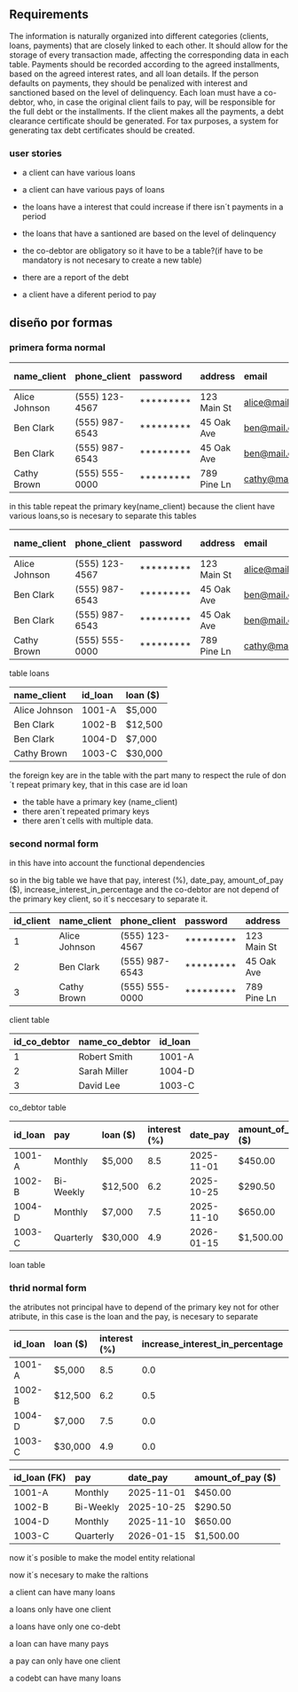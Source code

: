 
## Requirements

The information is naturally organized into different categories (clients, loans, payments) that are closely linked to each other. It should allow for the storage of every transaction made, affecting the corresponding data in each table.
Payments should be recorded according to the agreed installments, based on the agreed interest rates, and all loan details. If the person defaults on payments, they should be penalized with interest and sanctioned based on the level of delinquency.
Each loan must have a co-debtor, who, in case the original client fails to pay, will be responsible for the full debt or the installments. If the client makes all the payments, a debt clearance certificate should be generated. For tax purposes,
a system for generating tax debt certificates should be created.

### user stories
- a client can have various loans

- a client can have various pays of loans

- the loans have a interest that could increase if there isn´t payments in a period

- the loans that have a santioned are based on the level of delinquency

- the co-debtor are obligatory so it have to be a table?(if have to be mandatory is not necesary to create a new table)

- there are a report of the debt

- a client have a diferent period to pay

## diseño por formas

### primera forma normal


| name_client | phone_client | password | address | email | id_loan | co-debtor | pay | loan ($) | interest (%) | date_pay | amount_of_pay ($) | increase_interest_in_percentage |
|:----------|:----------|:----------|:----------|:----------|:----------|:----------|:----------|:----------|:----------|:----------|:----------|:----------|
| Alice Johnson | (555) 123-4567 | ********* | 123 Main St | alice@mail.com | 1001-A | Robert Smith | Monthly | $5,000 | 8.5 | 2025-11-01 | $450.00 | 0.0 |
| Ben Clark | (555) 987-6543 | ********* | 45 Oak Ave | ben@mail.com | 1002-B | N/A | Bi-Weekly | $12,500 | 6.2 | 2025-10-25 | $290.50 | 0.5 |
| Ben Clark | (555) 987-6543 | ********* | 45 Oak Ave | ben@mail.com | 1004-D | **Sarah Miller** | Monthly | $7,000 | 7.5 | 2025-11-10 | $650.00 | 0.0 |
| Cathy Brown | (555) 555-0000 | ********* | 789 Pine Ln | cathy@mail.com | 1003-C | David Lee | Quarterly | $30,000 | 4.9 | 2026-01-15 | $1,500.00 | 0.0 |

in this table repeat the primary key(name_client) because the client have various loans,so is necesary to separate 
this tables

| name_client | phone_client | password | address | email | co-debtor | pay | interest (%) | date_pay | amount_of_pay ($) | increase_interest_in_percentage |
|:----------|:----------|:----------|:----------|:----------|:----------|:----------|:----------|:----------|:----------|:----------|
| Alice Johnson | (555) 123-4567 | ********* | 123 Main St | alice@mail.com | Robert Smith | Monthly | 8.5 | 2025-11-01 | $450.00 | 0.0 |
| Ben Clark | (555) 987-6543 | ********* | 45 Oak Ave | ben@mail.com | N/A | Bi-Weekly | 6.2 | 2025-10-25 | $290.50 | 0.5 |
| Ben Clark | (555) 987-6543 | ********* | 45 Oak Ave | ben@mail.com | Sarah Miller | Monthly | 7.5 | 2025-11-10 | $650.00 | 0.0 |
| Cathy Brown | (555) 555-0000 | ********* | 789 Pine Ln | cathy@mail.com | David Lee | Quarterly | 4.9 | 2026-01-15 | $1,500.00 | 0.0 |

table loans

| name_client | id_loan | loan ($) |
|:----------|:----------|:----------|
| Alice Johnson | 1001-A | $5,000 |
| Ben Clark | 1002-B | $12,500 |
| Ben Clark | 1004-D | $7,000 |
| Cathy Brown | 1003-C | $30,000 |

the foreign key are in the table with the part many to respect the rule of don´t repeat primary key, that in this case are id loan

- the table have a primary key (name_client)
- there aren´t repeated primary keys
- there aren´t cells with multiple data.


### second normal form

in this have into account the functional dependencies

so in the big table we have that pay, interest (%), date_pay, amount_of_pay ($), increase_interest_in_percentage and the co-debtor are not depend of the primary key client, so it´s neccesary to separate it.

| id_client | name_client | phone_client | password | address | email |
|:----------|:----------|:----------|:----------|:----------|:----------|
| 1 | Alice Johnson | (555) 123-4567 | ********* | 123 Main St | alice@mail.com |
| 2 | Ben Clark | (555) 987-6543 | ********* | 45 Oak Ave | ben@mail.com |
| 3 | Cathy Brown | (555) 555-0000 | ********* | 789 Pine Ln | cathy@mail.com |


client table


| id_co_debtor | name_co_debtor | id_loan |
|:----------|:----------|:----------|
| 1 | Robert Smith | 1001-A |
| 2 | Sarah Miller | 1004-D |
| 3 | David Lee | 1003-C |

co_debtor table


| id_loan | pay | loan ($) | interest (%) | date_pay | amount_of_pay ($) | increase_interest_in_percentage | id_client |
|:----------|:----------|:----------|:----------|:----------|:----------|:----------|:----------|
| 1001-A | Monthly | $5,000 | 8.5 | 2025-11-01 | $450.00 | 0.0 | 1 |
| 1002-B | Bi-Weekly | $12,500 | 6.2 | 2025-10-25 | $290.50 | 0.5 | 2 |
| 1004-D | Monthly | $7,000 | 7.5 | 2025-11-10 | $650.00 | 0.0 | 2 |
| 1003-C | Quarterly | $30,000 | 4.9 | 2026-01-15 | $1,500.00 | 0.0 | 3 |

loan table

### thrid  normal form

the atributes not principal have to depend of the primary key not for other atribute, in this case is the loan and the pay, is necesary to separate

| id_loan | loan ($) | interest (%) | increase_interest_in_percentage | id_client (FK) |
|:----------|:----------|:----------|:----------|:----------|
| 1001-A | $5,000 | 8.5 | 0.0 | 1 |
| 1002-B | $12,500 | 6.2 | 0.5 | 2 |
| 1004-D | $7,000 | 7.5 | 0.0 | 2 |
| 1003-C | $30,000 | 4.9 | 0.0 | 3 |

| id_loan (FK) | pay | date_pay | amount_of_pay ($) |
|:----------|:----------|:----------|:----------|
| 1001-A | Monthly | 2025-11-01 | $450.00 |
| 1002-B | Bi-Weekly | 2025-10-25 | $290.50 |
| 1004-D | Monthly | 2025-11-10 | $650.00 |
| 1003-C | Quarterly | 2026-01-15 | $1,500.00 |

now it´s posible to make the model entity relational

now it´s necesary to make the raltions

a client can have many loans

a loans only have one client

a loans have only one co-debt

a loan can have many pays

a pay can only have one client



a codebt can have many loans 








